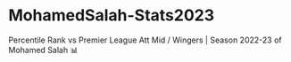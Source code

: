 # MohamedSalah-Stats2023
Percentile Rank vs Premier League Att Mid / Wingers | Season 2022-23 of Mohamed Salah 📊
